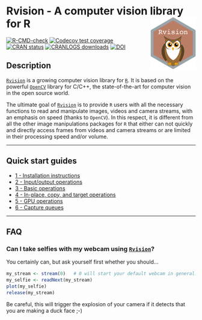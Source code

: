 # Rvision - A computer vision library for R <img src="man/figures/logo.png" align="right" alt="" width="120" />

<!-- badges: start -->
[![R-CMD-check](https://github.com/swarm-lab/Rvision/actions/workflows/R-CMD-check.yaml/badge.svg)](https://github.com/swarm-lab/Rvision/actions/workflows/R-CMD-check.yaml)
[![Codecov test coverage](https://codecov.io/gh/swarm-lab/Rvision/branch/master/graph/badge.svg)](https://app.codecov.io/gh/swarm-lab/Rvision?branch=master)
[![CRAN status](https://www.r-pkg.org/badges/version/Rvision)](https://CRAN.R-project.org/package=Rvision)
[![CRANLOGS downloads](https://cranlogs.r-pkg.org/badges/Rvision)](https://cran.r-project.org/package=Rvision)
[![DOI](https://zenodo.org/badge/62589719.svg)](https://zenodo.org/badge/latestdoi/62589719)
<!-- badges: end -->

## Description

[`Rvision`](https://github.com/swarm-lab/Rvision) is a growing computer vision 
library for [`R`](https://cran.r-project.org). It is based on the powerful 
[`OpenCV`](http://opencv.org/) library for C/C++, the state-of-the-art for 
computer vision in the open source world. 

The ultimate goal of [`Rvision`](https://github.com/swarm-lab/Rvision) is to 
provide `R` users with all the necessary functions to read and manipulate images, 
videos and camera streams, with an emphasis on speed (thanks to `OpenCV`). In 
this respect, it is different from all the other image manipulations packages 
for `R` that either can not quickly and directly access frames from videos and 
camera streams or are limited in their processing speed and/or volume. 

---

## Quick start guides 

+ [1 - Installation instructions](https://swarm-lab.github.io/Rvision/articles/z1_install.html)
+ [2 - Input/output operations](https://swarm-lab.github.io/Rvision/articles/z2_io.html)
+ [3 - Basic operations](https://swarm-lab.github.io/Rvision/articles/z3_basic.html)
+ [4 - In-place, copy, and target operations](https://swarm-lab.github.io/Rvision/articles/z4_inplace.html)
+ [5 - GPU operations](https://swarm-lab.github.io/Rvision/articles/z5_gpu.html)
+ [6 - Capture queues](https://swarm-lab.github.io/Rvision/articles/z6_queue.html)

--- 

## FAQ

### Can I take selfies with my webcam using [`Rvision`](https://github.com/swarm-lab/Rvision)?

You certainly can, but ask yourself first whether you should...

```r
my_stream <- stream(0)   # 0 will start your default webcam in general. 
my_selfie <- readNext(my_stream)
plot(my_selfie)
release(my_stream)
```

Be careful, this will trigger the explosion of your camera if it detects that 
you are making a duck face ;-)
